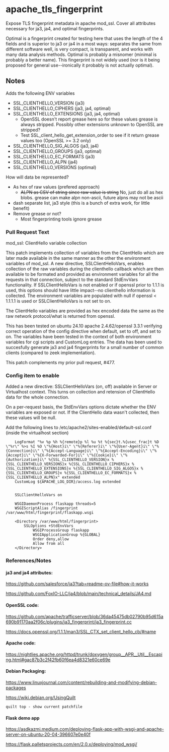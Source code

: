 # apache_tls_fingerprint
Expose TLS fingerprint metadata in apache mod_ssl. Cover all attributes necessary for ja3, ja4, and optimal fingerprints.

Optimal is a fingerprint created for testing here that uses the length of the 4 fields and is superior to ja3 or ja4 in a most ways: separates the same from different software well, is very compact, is transparent, and works with many data analysis methods. Optimal is probably a misnomer (minimal is probably a better name). This fingerprint is not widely used (nor is it being proposed for general use--ironically it probably is not actually optimal).

## Notes

Adds the following ENV variables
  - SSL_CLIENTHELLO_VERSION (ja3)
  - SSL_CLIENTHELLO_CIPHERS (ja3, ja4, optimal)
  - SSL_CLIENTHELLO_EXTENSIONS (ja3, ja4, optimal)
    - OpenSSL doesn't report grease here so for these values grease is always stripped. Possibly other extensions unknown to OpenSSL are stripped?
    - Test SSL_client_hello_get_extension_order to see if it return grease values too (OpenSSL >= 3.2 only)
  - SSL_CLIENTHELLO_SIG_ALGOS (ja3, ja4)
  - SSL_CLIENTHELLO_GROUPS (ja3, optimal)
  - SSL_CLIENTHELLO_EC_FORMATS (ja3)
  - SSL_CLIENTHELLO_ALPN (ja4)
  - SSL_CLIENTHELLO_VERSIONS (optimal)

How will data be represented? 
  - As hex of raw values (prefered approach)
    - ~~ALPN as CSV of string since raw value is string~~ No, just do all as hex blobs. grease can make alpn non-ascii, future alpns may not be ascii
  - dash separate list, ja3 style (this is a bunch of extra work, for little benefit)
  - Remove grease or not?
    - Most fingerprinting tools ignore grease

### Pull Request Text

mod_ssl: ClientHello variable collection

This patch implements collection of variables from the ClientHello which are later made available in the same manner as the other the environment variables of mod_ssl. A new directive, SSLClientHelloVars, enables collection of the raw variables during the clienthello callback which are then available to be formated and provided as environment variables for all the requests in that connection, subject to the standard StdEnvVars functionality. If SSLClientHelloVars is not enabled or if openssl prior to 1.1.1 is used, this options should have little impact--no clienthello information is collected. The environment variables are populated with null if openssl < 1.1.1.1 is used or SSLClientHelloVars is not set to on.

The ClientHello variables are provided as hex encoded data the same as the raw network protocol/what is returned from openssl.

This has been tested on ubuntu 24.10 apache 2.4.62/openssl 3.3.1 verifying correct operation of the config directive when default, set to off, and set to on. The variables have been tested in the context of both environment variables for cgi scripts and CustomLog entries. The data has been used to succesfully generate ja3 and ja4 fingerprints for a small number of common clients (compared to zeek implementation).

This patch complements my prior pull request, #477. 


### Config item to enable

Added a new directive: SSLClientHelloVars (on, off) available in Server or Virtualhost context. This turns on collection and retension of ClientHello data for the whole connection.

On a per-request basis, the StdEnvVars options dictate whether the ENV variables are exposed or not. If the ClientHello data wasn't collected, then these values will be null.

Add the following lines to /etc/apache2/sites-enabled/default-ssl.conf (inside the virtualhost section)

```
    LogFormat "%v %p %h %{remote}p %l %u %t %{sec}t.%{usec_frac}t %D \"%r\" %>s %I %O \"%{Host}i\" \"%{Referer}i\" \"%{User-Agent}i\" \"%{Connection}i\" \"%{Accept-Language}i\" \"%{Accept-Encoding}i\" \"%{Accept}i\" \"%{X-Forwarded-For}i\" \"%{Cookie}i\" \"%{Authorization}i\" %{SSL_CLIENTHELLO_VERSION}x %{SSL_CLIENTHELLO_VERSIONS}x %{SSL_CLIENTHELLO_CIPHERS}x %{SSL_CLIENTHELLO_EXTENSIONS}x %{SSL_CLIENTHELLO_SIG_ALGOS}x %{SSL_CLIENTHELLO_GROUPS}x %{SSL_CLIENTHELLO_EC_FORMATS}x %{SSL_CLIENTHELLO_ALPN}x" extended
    CustomLog ${APACHE_LOG_DIR}/access.log extended


    SSLClientHelloVars on

    WSGIDaemonProcess flaskapp threads=5
    WSGIScriptAlias /fingerprint /var/www/html/fingerprint/flaskapp.wsgi

    <Directory /var/www/html/fingerprint>
        SSLOptions +StdEnvVars
            WSGIProcessGroup flaskapp
            WSGIApplicationGroup %{GLOBAL}
            Order deny,allow
            Allow from all
    </Directory>

```

### References/Notes

#### ja3 and ja4 attributes:

https://github.com/salesforce/ja3?tab=readme-ov-file#how-it-works

https://github.com/FoxIO-LLC/ja4/blob/main/technical_details/JA4.md

#### OpenSSL code:

https://github.com/apache/trafficserver/blob/36da45475db02790b95d615a690b91170aa2f06c/plugins/ja3_fingerprint/ja3_fingerprint.cc

https://docs.openssl.org/1.1.1/man3/SSL_CTX_set_client_hello_cb/#name

#### Apache code:

https://nightlies.apache.org/httpd/trunk/doxygen/group__APR__Util__Escaping.html#gac87b3c2f42fb60f6ea4d8321e60ce69e

#### Debian Packaging:

https://www.linuxjournal.com/content/rebuilding-and-modifying-debian-packages

https://wiki.debian.org/UsingQuilt
```
quilt top - show current patchfile
```
#### Flask demo app

https://asdkazmi.medium.com/deploying-flask-app-with-wsgi-and-apache-server-on-ubuntu-20-04-396607e0e40f

https://flask.palletsprojects.com/en/2.0.x/deploying/mod_wsgi/

